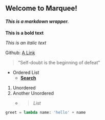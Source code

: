 ## Welcome to Marquee!

#### *This is a markdown wrapper.*

**This is a bold text**

*This is an italic text*

Github: [A Link](https://github.com/angelCarias/marquee)

> "Self-doubt is the beginning of defeat"

- Ordered List
   - [**Search**](https://google.com)

1. Unordered
1. Another Unordered
   - > *List*

```python
greet = lambda name: 'hello' + name
```